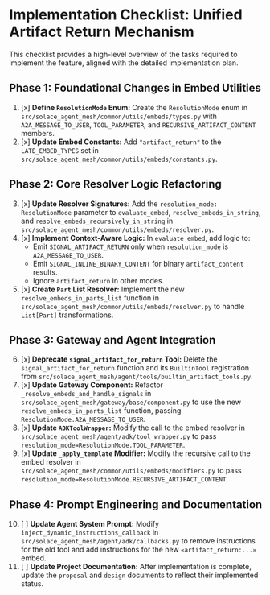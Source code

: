 # Implementation Checklist: Unified Artifact Return Mechanism

This checklist provides a high-level overview of the tasks required to implement the feature, aligned with the detailed implementation plan.

## Phase 1: Foundational Changes in Embed Utilities

1.  [x] **Define `ResolutionMode` Enum:** Create the `ResolutionMode` enum in `src/solace_agent_mesh/common/utils/embeds/types.py` with `A2A_MESSAGE_TO_USER`, `TOOL_PARAMETER`, and `RECURSIVE_ARTIFACT_CONTENT` members.
2.  [x] **Update Embed Constants:** Add `"artifact_return"` to the `LATE_EMBED_TYPES` set in `src/solace_agent_mesh/common/utils/embeds/constants.py`.

## Phase 2: Core Resolver Logic Refactoring

3.  [x] **Update Resolver Signatures:** Add the `resolution_mode: ResolutionMode` parameter to `evaluate_embed`, `resolve_embeds_in_string`, and `resolve_embeds_recursively_in_string` in `src/solace_agent_mesh/common/utils/embeds/resolver.py`.
4.  [x] **Implement Context-Aware Logic:** In `evaluate_embed`, add logic to:
    -   Emit `SIGNAL_ARTIFACT_RETURN` only when `resolution_mode` is `A2A_MESSAGE_TO_USER`.
    -   Emit `SIGNAL_INLINE_BINARY_CONTENT` for binary `artifact_content` results.
    -   Ignore `artifact_return` in other modes.
5.  [x] **Create `Part` List Resolver:** Implement the new `resolve_embeds_in_parts_list` function in `src/solace_agent_mesh/common/utils/embeds/resolver.py` to handle `List[Part]` transformations.

## Phase 3: Gateway and Agent Integration

6.  [x] **Deprecate `signal_artifact_for_return` Tool:** Delete the `signal_artifact_for_return` function and its `BuiltinTool` registration from `src/solace_agent_mesh/agent/tools/builtin_artifact_tools.py`.
7.  [x] **Update Gateway Component:** Refactor `_resolve_embeds_and_handle_signals` in `src/solace_agent_mesh/gateway/base/component.py` to use the new `resolve_embeds_in_parts_list` function, passing `ResolutionMode.A2A_MESSAGE_TO_USER`.
8.  [x] **Update `ADKToolWrapper`:** Modify the call to the embed resolver in `src/solace_agent_mesh/agent/adk/tool_wrapper.py` to pass `resolution_mode=ResolutionMode.TOOL_PARAMETER`.
9.  [x] **Update `_apply_template` Modifier:** Modify the recursive call to the embed resolver in `src/solace_agent_mesh/common/utils/embeds/modifiers.py` to pass `resolution_mode=ResolutionMode.RECURSIVE_ARTIFACT_CONTENT`.

## Phase 4: Prompt Engineering and Documentation

10. [ ] **Update Agent System Prompt:** Modify `inject_dynamic_instructions_callback` in `src/solace_agent_mesh/agent/adk/callbacks.py` to remove instructions for the old tool and add instructions for the new `«artifact_return:...»` embed.
11. [ ] **Update Project Documentation:** After implementation is complete, update the `proposal` and `design` documents to reflect their implemented status.
